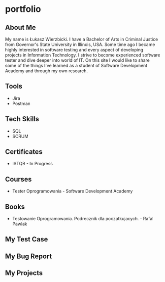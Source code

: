 # portfolio
## About Me
My name is Łukasz Wierzbicki. I have a Bachelor of Arts in Criminal Justice from Governor's State University in Illinois, USA. Some time ago I became highly interested in software testing and every aspect of developing projects in Information Technology. I strive to become experienced software tester and dive deeper into world of IT. On this site I would like to share some of the things I've learned as a student of Software Development Academy and through my own research.
## Tools
* Jira
* Postman
## Tech Skills
* SQL
* SCRUM
## Certificates
* ISTQB - In Progress
## Courses
* Tester Oprogramowania - Software Development Academy
## Books
* Testowanie Oprogramowania. Podrecznik dla poczatkujacych. - Rafal Pawlak
## My Test Case
## My Bug Report
## My Projects
